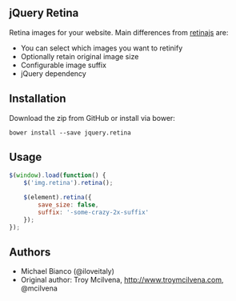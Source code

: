 ## jQuery Retina
Retina images for your website. Main differences from [retinajs](http://retinajs.com) are:

* You can select which images you want to retinify
* Optionally retain original image size
* Configurable image suffix
* jQuery dependency

## Installation
Download the zip from GitHub or install via bower:
```
bower install --save jquery.retina
```
## Usage

```javascript
$(window).load(function() {
	$('img.retina').retina();

	$(element).retina({
		save_size: false,
		suffix: '-some-crazy-2x-suffix'
	});
});
```

## Authors

* Michael Bianco (@iloveitaly)
* Original author: Troy Mcilvena, http://www.troymcilvena.com, @mcilvena
 
